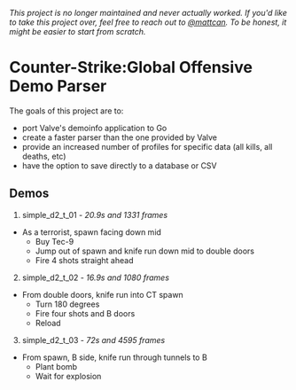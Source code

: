 *This project is no longer maintained and never actually worked. If you'd like to take this project over, feel free to reach out to [@mattcan](https://github.com/mattcan). To be honest, it might be easier to start from scratch.*

# Counter-Strike:Global Offensive Demo Parser

The goals of this project are to:

* port Valve's demoinfo application to Go
* create a faster parser than the one provided by Valve
* provide an increased number of profiles for specific data (all kills, all
  deaths, etc)
* have the option to save directly to a database or CSV

## Demos

1. simple_d2_t_01 - *20.9s and 1331 frames*
  * As a terrorist, spawn facing down mid
	* Buy Tec-9
	* Jump out of spawn and knife run down mid to double doors
	* Fire 4 shots straight ahead
2. simple_d2_t_02 - *16.9s and 1080 frames*
  * From double doors, knife run into CT spawn
	* Turn 180 degrees
	* Fire four shots and B doors
	* Reload
3. simple_d2_t_03 - *72s and 4595 frames*
  * From spawn, B side, knife run through tunnels to B
	* Plant bomb
	* Wait for explosion
